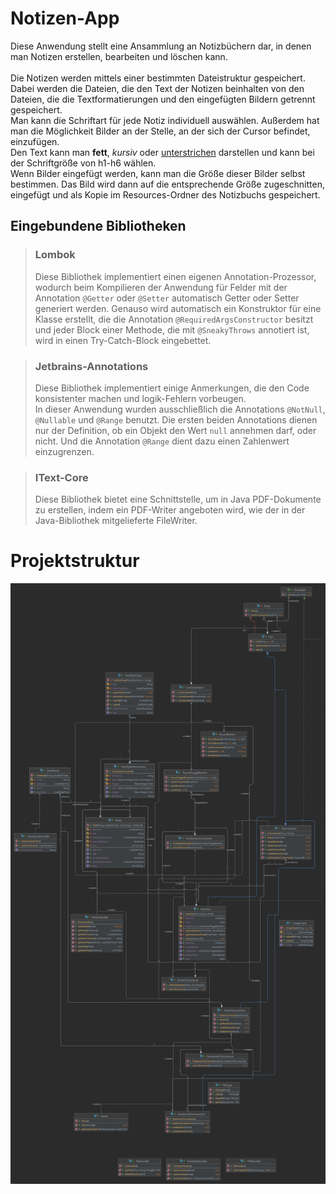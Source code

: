# Notizen-App
Diese Anwendung stellt eine Ansammlung an Notizbüchern dar, in denen man Notizen erstellen, bearbeiten 
und löschen kann.\
\
Die Notizen werden mittels einer bestimmten Dateistruktur gespeichert. Dabei werden die Dateien, 
die den Text der Notizen beinhalten von den Dateien, die die Textformatierungen und den eingefügten Bildern getrennt 
gespeichert.\
Man kann die Schriftart für jede Notiz individuell auswählen. Außerdem hat man die Möglichkeit Bilder an der Stelle, 
an der sich der Cursor befindet, einzufügen.\
Den Text kann man **fett**, *kursiv* oder <ins>unterstrichen</ins> darstellen und kann bei der Schriftgröße von h1-h6
wählen.\
Wenn Bilder eingefügt werden, kann man die Größe dieser Bilder selbst bestimmen. Das Bild wird dann auf die entsprechende
Größe zugeschnitten, eingefügt und als Kopie im Resources-Ordner des Notizbuchs gespeichert.

## Eingebundene Bibliotheken
> ### Lombok 
> Diese Bibliothek implementiert einen eigenen Annotation-Prozessor, wodurch beim Kompilieren der Anwendung für Felder mit
> der Annotation ```@Getter``` oder ```@Setter``` automatisch Getter oder Setter generiert werden. Genauso wird automatisch
> ein Konstruktor für eine Klasse erstellt, die die Annotation ```@RequiredArgsConstructor``` besitzt und jeder Block 
> einer Methode, die mit ```@SneakyThrows``` annotiert ist, wird in einen Try-Catch-Block eingebettet.

> ### Jetbrains-Annotations
> Diese Bibliothek implementiert einige Anmerkungen, die den Code konsistenter machen und logik-Fehlern vorbeugen.\
> In dieser Anwendung wurden ausschließlich die Annotations ```@NotNull```,  ```@Nullable``` und ```@Range``` benutzt. 
> Die ersten beiden Annotations dienen nur der Definition, ob ein Objekt den Wert ```null``` annehmen darf, oder nicht.
> Und die Annotation ```@Range``` dient dazu einen Zahlenwert einzugrenzen.

> ### IText-Core
> Diese Bibliothek bietet eine Schnittstelle, um in Java PDF-Dokumente zu erstellen, indem ein PDF-Writer angeboten wird,
> wie der in der Java-Bibliothek mitgelieferte FileWriter.

# Projektstruktur
![Klassendiagramm](Klassendiagramm.png)